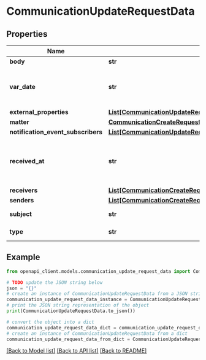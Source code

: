 # CommunicationUpdateRequestData


## Properties

Name | Type | Description | Notes
------------ | ------------- | ------------- | -------------
**body** | **str** | The body value. | [optional] 
**var_date** | **str** | The date for the Communication. (Expects an ISO-8601 date.) | [optional] 
**external_properties** | [**List[CommunicationUpdateRequestDataExternalPropertiesInner]**](CommunicationUpdateRequestDataExternalPropertiesInner.md) |  | [optional] 
**matter** | [**CommunicationCreateRequestDataMatter**](CommunicationCreateRequestDataMatter.md) |  | [optional] 
**notification_event_subscribers** | [**List[CommunicationUpdateRequestDataNotificationEventSubscribersInner]**](CommunicationUpdateRequestDataNotificationEventSubscribersInner.md) |  | [optional] 
**received_at** | **str** | The date-time for the Communication. (Expects an ISO-8601 date-time.) | [optional] 
**receivers** | [**List[CommunicationCreateRequestDataReceiversInner]**](CommunicationCreateRequestDataReceiversInner.md) |  | [optional] 
**senders** | [**List[CommunicationCreateRequestDataSendersInner]**](CommunicationCreateRequestDataSendersInner.md) |  | [optional] 
**subject** | **str** | The subject value. | [optional] 
**type** | **str** | Type of the Communication. | [optional] 

## Example

```python
from openapi_client.models.communication_update_request_data import CommunicationUpdateRequestData

# TODO update the JSON string below
json = "{}"
# create an instance of CommunicationUpdateRequestData from a JSON string
communication_update_request_data_instance = CommunicationUpdateRequestData.from_json(json)
# print the JSON string representation of the object
print(CommunicationUpdateRequestData.to_json())

# convert the object into a dict
communication_update_request_data_dict = communication_update_request_data_instance.to_dict()
# create an instance of CommunicationUpdateRequestData from a dict
communication_update_request_data_from_dict = CommunicationUpdateRequestData.from_dict(communication_update_request_data_dict)
```
[[Back to Model list]](../README.md#documentation-for-models) [[Back to API list]](../README.md#documentation-for-api-endpoints) [[Back to README]](../README.md)


